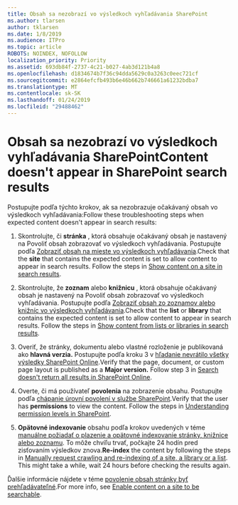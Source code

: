 ```yaml
---
title: Obsah sa nezobrazí vo výsledkoch vyhľadávania SharePoint
ms.author: tlarsen
author: tklarsen
ms.date: 1/8/2019
ms.audience: ITPro
ms.topic: article
ROBOTS: NOINDEX, NOFOLLOW
localization_priority: Priority
ms.assetid: 693db84f-2737-4c21-b027-4ab3d121b4a8
ms.openlocfilehash: d1834674b7f36c94dda5629c0a3263c0eec721cf
ms.sourcegitcommit: e2864efcfb493b6e46b662b746661a61232bdba7
ms.translationtype: MT
ms.contentlocale: sk-SK
ms.lasthandoff: 01/24/2019
ms.locfileid: "29488462"
---
```

# <a name="content-doesnt-appear-in-sharepoint-search-results"></a><span data-ttu-id="9ced5-102">Obsah sa nezobrazí vo výsledkoch vyhľadávania SharePoint</span><span class="sxs-lookup"><span data-stu-id="9ced5-102">Content doesn't appear in SharePoint search results</span></span>

<span data-ttu-id="9ced5-103">Postupujte podľa týchto krokov, ak sa nezobrazuje očakávaný obsah vo výsledkoch vyhľadávania:</span><span class="sxs-lookup"><span data-stu-id="9ced5-103">Follow these troubleshooting steps when expected content doesn't appear in search results:</span></span>
  
1. <span data-ttu-id="9ced5-p101">Skontrolujte, či **stránka** , ktorá obsahuje očakávaný obsah je nastavený na Povoliť obsah zobrazovať vo výsledkoch vyhľadávania. Postupujte podľa [Zobraziť obsah na mieste vo výsledkoch vyhľadávania](https://docs.microsoft.com/en-us/sharepoint/make-site-content-searchable#show-content-on-a-site-in-search-results).</span><span class="sxs-lookup"><span data-stu-id="9ced5-p101">Check that the **site** that contains the expected content is set to allow content to appear in search results. Follow the steps in [Show content on a site in search results](https://docs.microsoft.com/en-us/sharepoint/make-site-content-searchable#show-content-on-a-site-in-search-results).</span></span>
    
2. <span data-ttu-id="9ced5-p102">Skontrolujte, že **zoznam** alebo **knižnicu** , ktorá obsahuje očakávaný obsah je nastavený na Povoliť obsah zobrazovať vo výsledkoch vyhľadávania. Postupujte podľa [Zobraziť obsah zo zoznamov alebo knižníc vo výsledkoch vyhľadávania](https://docs.microsoft.com/en-us/sharepoint/make-site-content-searchable#show-content-from-lists-or-libraries-in-search-results).</span><span class="sxs-lookup"><span data-stu-id="9ced5-p102">Check that the **list** or **library** that contains the expected content is set to allow content to appear in search results. Follow the steps in [Show content from lists or libraries in search results](https://docs.microsoft.com/en-us/sharepoint/make-site-content-searchable#show-content-from-lists-or-libraries-in-search-results).</span></span> 
    
3. <span data-ttu-id="9ced5-p103">Overiť, že stránky, dokumentu alebo vlastné rozloženie je publikovaná ako **hlavná verzia.** Postupujte podľa kroku 3 v [hľadanie nevrátilo všetky výsledky SharePoint Online](https://go.microsoft.com/fwlink/?linkid=874525).</span><span class="sxs-lookup"><span data-stu-id="9ced5-p103">Verify that the page, document, or custom page layout is published as a **Major version.** Follow step 3 in [Search doesn't return all results in SharePoint Online](https://go.microsoft.com/fwlink/?linkid=874525).</span></span>
    
4. <span data-ttu-id="9ced5-p104">Overte, či má používateľ **povolenia** na zobrazenie obsahu. Postupujte podľa [chápanie úrovní povolení v službe SharePoint](https://go.microsoft.com/fwlink/?linkid=867071).</span><span class="sxs-lookup"><span data-stu-id="9ced5-p104">Verify that the user has **permissions** to view the content. Follow the steps in [Understanding permission levels in SharePoint](https://go.microsoft.com/fwlink/?linkid=867071).</span></span>
    
5. <span data-ttu-id="9ced5-p105">**Opätovné indexovanie** obsahu podľa krokov uvedených v téme [manuálne požiadať o plazenie a opätovné indexovanie stránky, knižnice alebo zoznamu](https://docs.microsoft.com/en-us/sharepoint/crawl-site-content). To môže chvíľu trvať, počkajte 24 hodín pred zisťovaním výsledkov znova.</span><span class="sxs-lookup"><span data-stu-id="9ced5-p105">**Re-index** the content by following the steps in [Manually request crawling and re-indexing of a site, a library or a list](https://docs.microsoft.com/en-us/sharepoint/crawl-site-content). This might take a while, wait 24 hours before checking the results again.</span></span>
    
<span data-ttu-id="9ced5-114">Ďalšie informácie nájdete v téme [povolenie obsah stránky byť prehľadávateľné](https://docs.microsoft.com/en-us/sharepoint/make-site-content-searchable).</span><span class="sxs-lookup"><span data-stu-id="9ced5-114">For more info, see [Enable content on a site to be searchable](https://docs.microsoft.com/en-us/sharepoint/make-site-content-searchable).</span></span> 
  

